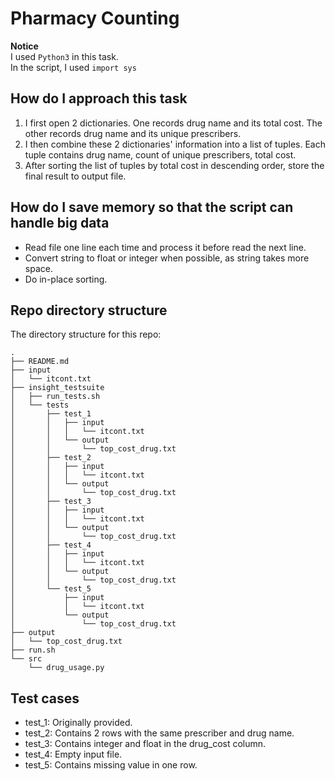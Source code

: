 # Pharmacy Counting
__Notice__  
I used `Python3` in this task.  
In the script, I used `import sys`

## How do I approach this task
1. I first open 2 dictionaries. One records drug name and its total cost. The other records drug name and its unique prescribers.
2. I then combine these 2 dictionaries' information into a list of tuples. Each tuple contains drug name, count of unique prescribers, total cost.
3. After sorting the list of tuples by total cost in descending order, store the final result to output file.

## How do I save memory so that the script can handle big data
- Read file one line each time and process it before read the next line.
- Convert string to float or integer when possible, as string takes more space.
- Do in-place sorting.

## Repo directory structure
The directory structure for this repo:

```shell
.
├── README.md
├── input
│   └── itcont.txt
├── insight_testsuite
│   ├── run_tests.sh
│   └── tests
│       ├── test_1
│       │   ├── input
│       │   │   └── itcont.txt
│       │   └── output
│       │       └── top_cost_drug.txt
│       ├── test_2
│       │   ├── input
│       │   │   └── itcont.txt
│       │   └── output
│       │       └── top_cost_drug.txt
│       ├── test_3
│       │   ├── input
│       │   │   └── itcont.txt
│       │   └── output
│       │       └── top_cost_drug.txt
│       ├── test_4
│       │   ├── input
│       │   │   └── itcont.txt
│       │   └── output
│       │       └── top_cost_drug.txt
│       └── test_5
│           ├── input
│           │   └── itcont.txt
│           └── output
│               └── top_cost_drug.txt
├── output
│   └── top_cost_drug.txt
├── run.sh
└── src
    └── drug_usage.py
```

## Test cases
- test_1: Originally provided.
- test_2: Contains 2 rows with the same prescriber and drug name.
- test_3: Contains integer and float in the drug_cost column.
- test_4: Empty input file.
- test_5: Contains missing value in one row.
